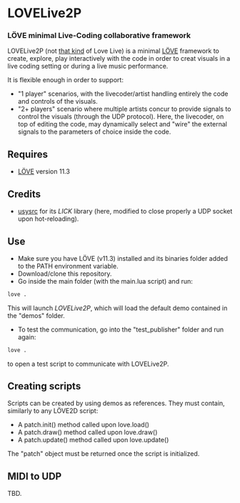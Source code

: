 # LOVELive2P
### LÖVE minimal Live-Coding collaborative framework 


LOVELive2P (not [that kind](https://en.wikipedia.org/wiki/Love_Live!) of Love Live) is a minimal [LÖVE](https://love2d.org/) framework to create, explore, play interactively with the code in order to creat visuals in a live coding setting or during a live music performance.

It is flexible enough in order to support:
- "1 player" scenarios, with the livecoder/artist handling entirely the code and controls of the visuals.
- "2+ players" scenario where multiple artists concur to provide signals to control the visuals (through the UDP protocol). 
Here, the livecoder, on top of editing the code, may dynamically select and "wire" the external signals to the parameters of choice inside the code.


## Requires
- [LÖVE](https://love2d.org/) version 11.3


## Credits
- [usysrc](https://github.com/usysrc) for its *LICK* library (here, modified to close properly a UDP socket upon hot-reloading).


## Use

- Make sure you have LÖVE (v11.3) installed and its binaries folder added to the PATH environment variable.
- Download/clone this repository.
- Go inside the main folder (with the main.lua script) and run:
```sh
love .
```
This will launch *LOVELive2P*, which will load the default demo contained in the "demos" folder.

- To test the communication, go into the "test_publisher" folder and run again:
```sh
love .
```
to open a test script to communicate with LOVELive2P.

## Creating scripts
Scripts can be created by using demos as references.
They must contain, similarly to any LÖVE2D script:
- A patch.init() method called upon love.load()
- A patch.draw() method called upon love.draw()
- A patch.update() method called upon love.update()

The "patch" object must be returned once the script is initialized.


## MIDI to UDP
TBD.